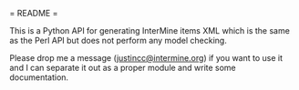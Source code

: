 = README =

This is a Python API for generating InterMine items XML which is the same as the Perl API but does not perform any model checking.

Please drop me a message (justincc@intermine.org) if you want to use it and I can separate it out as a proper module and write some documentation.
